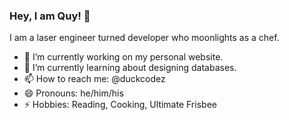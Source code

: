 ### Hey, I am Quy! 👋

I am a laser engineer turned developer who moonlights as a chef. 


- 🔭 I’m currently working on my personal website.
- 🌱 I’m currently learning about designing databases.
- 📫 How to reach me: @duckcodez
- 😄 Pronouns: he/him/his
- ⚡ Hobbies: Reading, Cooking, Ultimate Frisbee 
